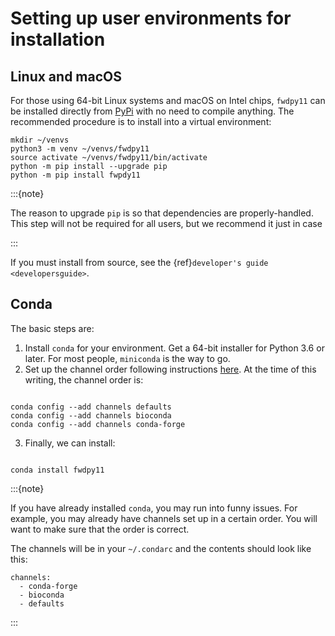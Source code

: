 # Setting up user environments for installation

## Linux and macOS

For those using 64-bit Linux systems and macOS on Intel chips, `fwdpy11` can be installed directly from [PyPi](https://pypy.org) with no need to compile anything.
The recommended procedure is to install into a virtual environment:

```{code-block} bash
mkdir ~/venvs
python3 -m venv ~/venvs/fwdpy11
source activate ~/venvs/fwdpy11/bin/activate
python -m pip install --upgrade pip
python -m pip install fwpdy11
```

:::{note}

The reason to upgrade `pip` is so that dependencies are properly-handled.
This step will not be required for all users, but we recommend it just in case

:::

If you must install from source, see the {ref}`developer's guide <developersguide>`.

## Conda

The basic steps are:

1. Install `conda` for your environment.
   Get a 64-bit installer for Python 3.6 or later.
   For most people, `miniconda` is the way to go.
2. Set up the channel order following instructions [here](<http://bioconda.github.io/user/install.html#set-up-channels>).
   At the time of this writing, the channel order is:

```{code-block} bash

conda config --add channels defaults
conda config --add channels bioconda
conda config --add channels conda-forge

```

3. Finally, we can install:

```{code-block} bash

conda install fwdpy11

```

:::{note}

If you have already installed `conda`, you may run into funny issues.
For example, you may already have channels set up in a certain order.
You will want to make sure that the order is correct.

The channels will be in your `~/.condarc` and the contents should look like this:

```
channels:
  - conda-forge
  - bioconda
  - defaults
```

:::
